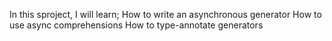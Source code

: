 In this sproject, I will learn;
How to write an asynchronous generator
How to use async comprehensions
How to type-annotate generators
